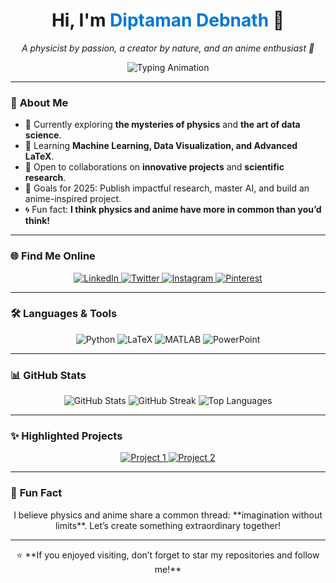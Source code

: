 <div align="center">
  <h1>Hi, I'm <span style="color: #0078D4;">Diptaman Debnath</span> 👋</h1>
  <p><em>A physicist by passion, a creator by nature, and an anime enthusiast 🌌</em></p>
<img src="https://readme-typing-svg.demolab.com?font=Fira+Code&size=22&pause=1000&color=0078D4&width=500&lines=Student+%7C+Graphics+Designing+%7C+Coding;A begainer in coding field" alt="Typing Animation" />
</div>

---

### 🔭 **About Me**
- 🧪 Currently exploring **the mysteries of physics** and **the art of data science**.
- 🌱 Learning **Machine Learning, Data Visualization, and Advanced LaTeX**.
- 🤝 Open to collaborations on **innovative projects** and **scientific research**.
- 🎯 Goals for 2025: Publish impactful research, master AI, and build an anime-inspired project.
- 🌀 Fun fact: **I think physics and anime have more in common than you’d think!**

---

### 🌐 **Find Me Online**
<div align="center">
  <a href="https://linkedin.com/in/diptamandebnath" target="_blank">
    <img src="https://img.shields.io/badge/LinkedIn-0077B5?style=for-the-badge&logo=linkedin&logoColor=white" alt="LinkedIn" />
  </a>
  <a href="https://twitter.com/diptaman9999" target="_blank">
    <img src="https://img.shields.io/badge/Twitter-1DA1F2?style=for-the-badge&logo=twitter&logoColor=white" alt="Twitter" />
  </a>
  <a href="https://instagram.com/_diptaman_dh" target="_blank">
    <img src="https://img.shields.io/badge/Instagram-E4405F?style=for-the-badge&logo=instagram&logoColor=white" alt="Instagram" />
  </a>
  <a href="https://pinterest.com/diptaman54" target="_blank">
    <img src="https://img.shields.io/badge/Pinterest-BD081C?style=for-the-badge&logo=pinterest&logoColor=white" alt="Pinterest" />
  </a>
</div>

---

### 🛠️ **Languages & Tools**
<div align="center">
  <img src="https://img.shields.io/badge/Python-3776AB?style=for-the-badge&logo=python&logoColor=white" alt="Python" />
  <img src="https://img.shields.io/badge/LaTeX-008080?style=for-the-badge&logo=latex&logoColor=white" alt="LaTeX" />
  <img src="https://img.shields.io/badge/MATLAB-FF6F00?style=for-the-badge&logo=mathworks&logoColor=white" alt="MATLAB" />
  <img src="https://img.shields.io/badge/PowerPoint-B7472A?style=for-the-badge&logo=microsoft-powerpoint&logoColor=white" alt="PowerPoint" />
</div>

---

### 📊 **GitHub Stats**
<div align="center">
  <img src="https://github-readme-stats.vercel.app/api?username=diptaman9999&show_icons=true&theme=radical" alt="GitHub Stats" />
  <img src="https://github-readme-streak-stats.herokuapp.com/?user=diptaman9999&theme=radical" alt="GitHub Streak" />
  <img src="https://github-readme-stats.vercel.app/api/top-langs/?username=diptaman9999&layout=compact&theme=radical" alt="Top Languages" />
</div>

---

### ✨ **Highlighted Projects**
<div align="center">
  <a href="https://github.com/diptaman9999/project1">
    <img src="https://github-readme-stats.vercel.app/api/pin/?username=diptaman9999&repo=project1&theme=radical" alt="Project 1" />
  </a>
  <a href="https://github.com/diptaman9999/project2">
    <img src="https://github-readme-stats.vercel.app/api/pin/?username=diptaman9999&repo=project2&theme=radical" alt="Project 2" />
  </a>
</div>

---

### 🚀 **Fun Fact**
<div align="center">
  <p>I believe physics and anime share a common thread: **imagination without limits**. Let’s create something extraordinary together!</p>
</div>

---

<div align="center">
  ⭐️ **If you enjoyed visiting, don’t forget to star my repositories and follow me!**  
</div>
